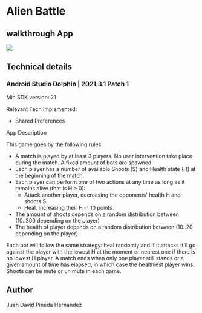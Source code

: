 # Alien Battle


## walkthrough App

![](alienBattle.gif)

## Technical details

### Android Studio Dolphin | 2021.3.1 Patch 1

Min SDK version: 21

Relevant Tech implemented:

- Shared Preferences

App Description

This game goes by the following rules:
- A match is played by at least 3 players. No user intervention take place during the match. A fixed amount of bots are spawned.
- Each player has a number of available Shoots (S) and Health state (H) at the beginning of the match.
- Each player can perform one of two actions at any time as long as it remains alive (that is H > 0):
    - Attack another player, decreasing the opponents' health H and shoots S.
    - Heal, increasing their H in 10 points.
- The amount of shoots depends on a random distribution between (10..300 depending on the player)
- The health of player depends on a random distribution between (10..20 depending on the player)

Each bot will follow the same strategy: heal randomly and if it attacks it'll go against the player with the lowest H at the moment or nearest one if there is no lowest H player.
A match ends when only one player still stands or a given amount of time has elapsed, in which case the healthiest player wins.
Shoots can be mute or un mute in each game.

## Author
Juan David Pineda Hernández